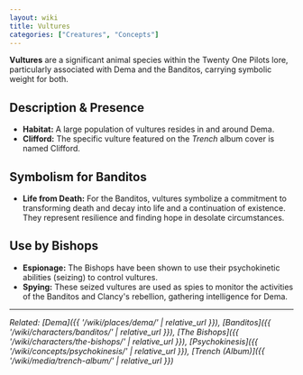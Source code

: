 ```yaml
---
layout: wiki
title: Vultures
categories: ["Creatures", "Concepts"]
---
```


**Vultures** are a significant animal species within the Twenty One Pilots lore, particularly associated with Dema and the Banditos, carrying symbolic weight for both.

## <span class="tape-accent-yellow">Description & Presence</span>

*   **Habitat:** A large population of vultures resides in and around Dema.
*   **Clifford:** The specific vulture featured on the *Trench* album cover is named Clifford.

## <span class="tape-accent-red">Symbolism for Banditos</span>

*   **Life from Death:** For the Banditos, vultures symbolize a commitment to transforming death and decay into life and a continuation of existence. They represent resilience and finding hope in desolate circumstances.

## <span class="tape-accent-yellow">Use by Bishops</span>

*   **Espionage:** The Bishops have been shown to use their psychokinetic abilities (seizing) to control vultures.
*   **Spying:** These seized vultures are used as spies to monitor the activities of the Banditos and Clancy's rebellion, gathering intelligence for Dema.

---

*Related: [Dema]({{ '/wiki/places/dema/' | relative_url }}), [Banditos]({{ '/wiki/characters/banditos/' | relative_url }}), [The Bishops]({{ '/wiki/characters/the-bishops/' | relative_url }}), [Psychokinesis]({{ '/wiki/concepts/psychokinesis/' | relative_url }}), [Trench (Album)]({{ '/wiki/media/trench-album/' | relative_url }})*